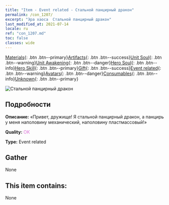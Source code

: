 ```yaml
---
title: "Item - Event related - Стальной панцирный дракон"
permalink: /con_1207/
excerpt: "Эра хаоса  Стальной панцирный дракон"
last_modified_at: 2021-07-14
locale: ru
ref: "con_1207.md"
toc: false
classes: wide
---
```

 [Materials](/ItemsRU/){: .btn .btn--primary}[Artifacts](/ItemsRU/Artifacts/){: .btn .btn--success}[Unit Soul](/ItemsRU/UnitSoul/){: .btn .btn--warning}[Unit Awakening](/ItemsRU/UnitAwakening/){: .btn .btn--danger}[Hero Soul](/ItemsRU/HeroSoul/){: .btn .btn--info}[Hero Skill](/ItemsRU/HeroSkill/){: .btn .btn--primary}[Gift](/ItemsRU/Gift/){: .btn .btn--success}[Event related](/ItemsRU/Events/){: .btn .btn--warning}[Avatars](/ItemsRU/Avatars/){: .btn .btn--danger}[Consumables](/ItemsRU/Consumables/){: .btn .btn--info}[Unknown](/ItemsRU/Unknown/){: .btn .btn--primary}

 ![Стальной панцирный дракон](/images/t/i_81521231.png)

## Подробности
 **Описание:** «Привет, дружище! Я стальной панцирный дракон, а панцирь у меня наполовину механический, наполовину пластмассовый!»

 **Quality:** <span style="color: #DA70D6">OK</span>

 **Type:** Event related

## Gather

  None

## This item contains:

  None

